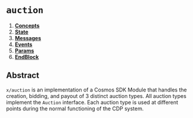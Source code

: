 # `auction`

<!-- TOC -->
1. **[Concepts](01_concepts.md)**
2. **[State](02_state.md)**
3. **[Messages](03_messages.md)**
4. **[Events](04_events.md)**
5. **[Params](05_params.md)**
6. **[EndBlock](06_end_block.md)**

## Abstract

`x/auction` is an implementation of a Cosmos SDK Module that handles the creation, bidding, and payout of 3 distinct auction types. All auction types implement the `Auction` interface. Each auction type is used at different points during the normal functioning of the CDP system.
